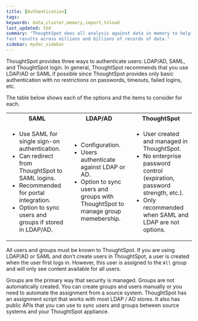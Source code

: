 ```yaml
---
title: [Authentication]
tags:
keywords: data,cluster,memory,import,tsload
last_updated: tbd
summary: "ThoughtSpot does all analysis against data in memory to help achieve
fast results across millions and billions of records of data."
sidebar: mydoc_sidebar
---
```

ThoughtSpot provides three ways to authenticate users:  LDAP/AD, SAML, and
ThoughtSpot login. In general, ThoughtSpot recommends that you use LDAP/AD or
SAML if possible since ThoughtSpot provides only basic authentication with no
restrictions on passwords, timeouts, failed logins, etc.


The table below shows each of the options and the items to consider for each.


<table>
  <tr>
    <th>SAML</th>
    <th>LDAP/AD</th>
    <th>ThoughtSpot</th>
  </tr>
  <tr>
    <td>
    <ul>
    <li>Use SAML for single sign-on authentication.</li>
    <li>Can redirect from ThoughtSpot to SAML logins.</li>
    <li>Recommended for portal integration.</li>
    <li>Option to sync users and groups if stored in LDAP/AD.</li>
    </ul>
    </td>
    <td>
    <ul>
    <li>Configuration.</li>
    <li>Users authenticate against LDAP or AD.</li>
    <li>Option to sync users and groups with ThoughtSpot to manage group memebership.</li>
    </ul>
    </td>
    <td>
    <ul>
    <li>User created and managed in ThoughtSpot.</li>
    <li>No enterprise password control (expiration, password strength, etc.).</li>
    <li>Only recommended when SAML and LDAP are not options.</li>
    </ul>
    </td>
  </tr>
</table>

All users and groups must be known to ThoughtSpot. If you are using LDAP/AD or
SAML and don’t create users in ThoughtSpot, a user is created when the user
first logs in. However, this user is assigned to the `All` group and will only
see content available for all users.

Groups are the primary way that security is managed. Groups are not
automatically created. You can create groups and users manually or you need to
automate the assignment from a source system. ThoughtSpot has an assignment
script that works with most LDAP / AD stores. It also has public APIs that you
can use to sync users and groups between source systems and your ThoughtSpot
appliance.

